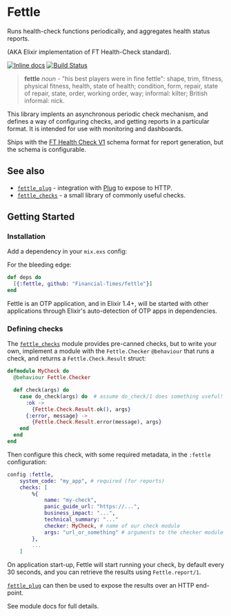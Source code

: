 # Fettle

Runs health-check functions periodically, and aggregates health status reports.

(AKA Elixir implementation of FT Health-Check standard).

[![Inline docs](http://inch-ci.org/github/Financial-Times/fettle.svg)](http://inch-ci.org/github/Financial-Times/fettle) [![Build Status](https://travis-ci.org/Financial-Times/fettle.svg?branch=master)](https://travis-ci.org/Financial-Times/fettle)

> **fettle**
*noun* - "his best players were in fine fettle": shape, trim, fitness, physical fitness, health, state of health; condition, form, repair, state of repair, state, order, working order, way; informal: kilter; British informal: nick.

This library implents an asynchronous periodic check mechanism, and defines a way of configuring checks, and getting reports in a particular format. It is intended for use with monitoring and dashboards.

Ships with the [FT Health Check V1](FTHealthcheckstandard.pdf) schema format for report generation, but the schema is configurable.

## See also 

* [`fettle_plug`](https://github.com/Financial-Times/fettle_plug) - integration with [Plug](https://github.com/elixir-lang/plug) to expose to HTTP.
* [`fettle_checks`](https://github.com/Financial-Times/fettle_checks) - a small library of commonly useful checks.

## Getting Started

### Installation

Add a dependency in your `mix.exs` config:

For the bleeding edge:

```elixir
def deps do
  [{:fettle, github: "Financial-Times/fettle"}]
end
```

Fettle is an OTP application, and in Elixir 1.4+, will be started with other applications through Elixir's auto-detection of OTP apps in dependencies.

### Defining checks

The [`fettle_checks`](https://github.com/Financial-Times/fettle_checks) module provides pre-canned checks, but to write your own, implement a module with the `Fettle.Checker` `@behaviour` that runs a check, and returns a `Fettle.Check.Result` struct:

```elixir
defmodule MyCheck do
  @behaviour Fettle.Checker

  def check(args) do
    case do_check(args) do  # assume do_check/1 does something useful!
      :ok -> 
        {Fettle.Check.Result.ok(), args}
      {:error, message} -> 
        {Fettle.Check.Result.error(message), args}
    end
  end
end
```

Then configure this check, with some required metadata, in the `:fettle` configuration:

```elixir
config :fettle,
    system_code: "my_app", # required (for reports)
    checks: [
        %{
            name: "my-check",
            panic_guide_url: "https://...",
            business_impact: "...",
            technical_summary: "..."
            checker: MyCheck, # name of our check module
            args: "url_or_something" # arguments to the checker module (optional)
        },
        ...
    ]
```

On application start-up, Fettle will start running your check, by default every 30 seconds, and you can retrieve the results using `Fettle.report/1`.

[`fettle_plug`](https://github.com/Financial-Times/fettle_plug) can then be used to expose the results over an HTTP end-point.

See module docs for full details.
